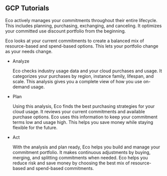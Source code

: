 ## GCP Tutorials

Eco actively manages your commitments throughout their entire lifecycle. This includes planning, purchasing, exchanging, and canceling. It optimizes your committed use discount portfolio from the beginning.

Eco looks at your current commitments to create a balanced mix of resource-based and spend-based options. This lets your portfolio change as your needs change.

* Analyze

   Eco checks industry usage data and your cloud purchases and usage. It categorizes your purchases by region, instance family, lifespan, and scale. This analysis gives you a complete view of how you use on-demand usage.

* Plan

   Using this analysis, Eco finds the best purchasing strategies for your cloud usage. It reviews your current commitments and available purchase options. Eco uses this information to keep your commitment terms low and usage high. This helps you save money while staying flexible for the future.

* Act

   With the analysis and plan ready, Eco helps you build and manage your commitment portfolio. It makes continuous adjustments by buying, merging, and splitting commitments when needed. Eco helps you reduce risk and save money by choosing the best mix of resource-based and spend-based commitments.
